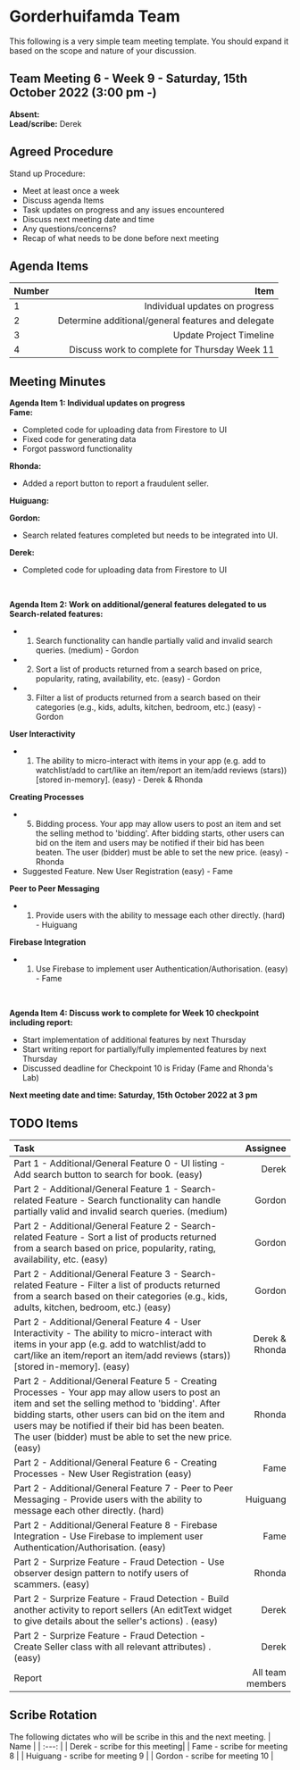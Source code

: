 # Gorderhuifamda Team
This following is a very simple team meeting template. You should expand it based on the scope and nature of your discussion.

## Team Meeting 6 - Week 9 - Saturday, 15th October 2022 (3:00 pm -)
**Absent:**
<br>
**Lead/scribe:** Derek

## Agreed Procedure
Stand up Procedure:
- Meet at least once a week 
- Discuss agenda Items
- Task updates on progress and any issues encountered
- Discuss next meeting date and time
- Any questions/concerns?
- Recap of what needs to be done before next meeting

## Agenda Items
| Number | Item |
| :--- | ---: |
| 1 | Individual updates on progress |
| 2 | Determine additional/general features and delegate |
| 3 | Update Project Timeline |
| 4 | Discuss work to complete for Thursday Week 11 |

## Meeting Minutes
**Agenda Item 1: Individual updates on progress**
<br>
**Fame:**
- Completed code for uploading data from Firestore to UI
- Fixed code for generating data
- Forgot password functionality

**Rhonda:**
- Added a report button to report a fraudulent seller.

**Huiguang:**


**Gordon:**
- Search related features completed but needs to be integrated into UI.

**Derek:**
- Completed code for uploading data from Firestore to UI
<br>

**Agenda Item 2: Work on additional/general features delegated to us** 
<br>
**Search-related features:**
- 1. Search functionality can handle partially valid and invalid search queries. (medium) - Gordon
- 2. Sort a list of products returned from a search based on price, popularity, rating, availability, etc.
(easy) - Gordon
- 3. Filter a list of products returned from a search based on their categories (e.g., kids, adults, kitchen,
bedroom, etc.) (easy) - Gordon

**User Interactivity**
- 1. The ability to micro-interact with items in your app (e.g. add to watchlist/add to cart/like an
item/report an item/add reviews (stars)) [stored in-memory]. (easy) - Derek & Rhonda

**Creating Processes**
- 5. Bidding process. Your app may allow users to post an item and set the selling method to 'bidding'.
After bidding starts, other users can bid on the item and users may be notified if their bid has been
beaten. The user (bidder) must be able to set the new price. (easy) - Rhonda
- Suggested Feature. New User Registration (easy) - Fame

**Peer to Peer Messaging**
- 1. Provide users with the ability to message each other directly. (hard) - Huiguang

**Firebase Integration**
- 1. Use Firebase to implement user Authentication/Authorisation. (easy) - Fame
<br>

**Agenda Item 4: Discuss work to complete for Week 10 checkpoint including report:**
- Start implementation of additional features by next Thursday
- Start writing report for partially/fully implemented features by next Thursday
- Discussed deadline for Checkpoint 10 is Friday (Fame and Rhonda's Lab)

**Next meeting date and time: Saturday, 15th October 2022 at 3 pm**

## TODO Items
| Task | Assignee |
| :--- | ---: |
| Part 1 - Additional/General Feature 0 - UI listing - Add search button to search for book. (easy) | Derek |
| Part 2 - Additional/General Feature 1 - Search-related Feature - Search functionality can handle partially valid and invalid search queries. (medium) | Gordon |
| Part 2 - Additional/General Feature 2 - Search-related Feature - Sort a list of products returned from a search based on price, popularity, rating, availability, etc. (easy) | Gordon |
| Part 2 - Additional/General Feature 3 - Search-related Feature - Filter a list of products returned from a search based on their categories (e.g., kids, adults, kitchen, bedroom, etc.) (easy) | Gordon |
| Part 2 - Additional/General Feature 4 - User Interactivity - The ability to micro-interact with items in your app (e.g. add to watchlist/add to cart/like an item/report an item/add reviews (stars)) [stored in-memory]. (easy) | Derek & Rhonda |
| Part 2 - Additional/General Feature 5 - Creating Processes - Your app may allow users to post an item and set the selling method to 'bidding'. After bidding starts, other users can bid on the item and users may be notified if their bid has been beaten. The user (bidder) must be able to set the new price. (easy) |  Rhonda |
| Part 2 - Additional/General Feature 6 - Creating Processes - New User Registration (easy) | Fame |
| Part 2 - Additional/General Feature 7 - Peer to Peer Messaging - Provide users with the ability to message each other directly. (hard) | Huiguang |
| Part 2 - Additional/General Feature 8 - Firebase Integration - Use Firebase to implement user Authentication/Authorisation. (easy) | Fame |
| Part 2 - Surprize Feature - Fraud Detection - Use observer design pattern to notify users of scammers. (easy) | Rhonda |
| Part 2 - Surprize Feature - Fraud Detection - Build another activity to report sellers (An editText widget to give details about the seller's actions) . (easy) | Derek |
| Part 2 - Surprize Feature - Fraud Detection - Create Seller class with all relevant attributes) . (easy) | Derek |
| Report | All team members |

## Scribe Rotation
The following dictates who will be scribe in this and the next meeting.
| Name |
| :---: |
| Derek - scribe for this meeting|
| Fame - scribe for meeting 8 | 
| Huiguang - scribe for meeting 9 | 
| Gordon - scribe for meeting 10 | 
